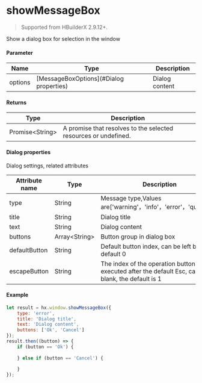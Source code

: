# showMessageBox
> Supported from HBuilderX 2.9.12+.

Show a dialog box for selection in the window

#### Parameter

|Name	|Type			|Description					|
|--			|--					|--						|
|options	|[MessageBoxOptions](#Dialog properties)|Dialog content|

#### Returns

|Type		|Description									|
|--						|--										|
|Promise&lt;String&gt;	|A promise that resolves to the selected resources or undefined.	|


#### Dialog properties

Dialog settings, related attributes

|Attribute name		|Type	|Description						|
|--			|--			|--							|
|type		|String		|Message type,Values are['warning'，'info'，'error'，'question'] |
|title		|String		|Dialog title				|
|text		|String		|Dialog content				|
|buttons	|Array&lt;String&gt;|Button group in dialog box |
|defaultButton	|String	|Default button index, can be left blank, default 0 |
|escapeButton	|String	|The index of the operation button to be executed after the default Esc, can be left blank, the default is 1 |


#### Example

``` javascript
let result = hx.window.showMessageBox({
    type: 'error',
    title: 'Dialog title',
    text: 'Dialog content',
    buttons: ['Ok', 'Cancel']
});
result.then((button) => {
    if (button == 'Ok') {
        
    } else if (button == 'Cancel') {
        
    }
});
```
